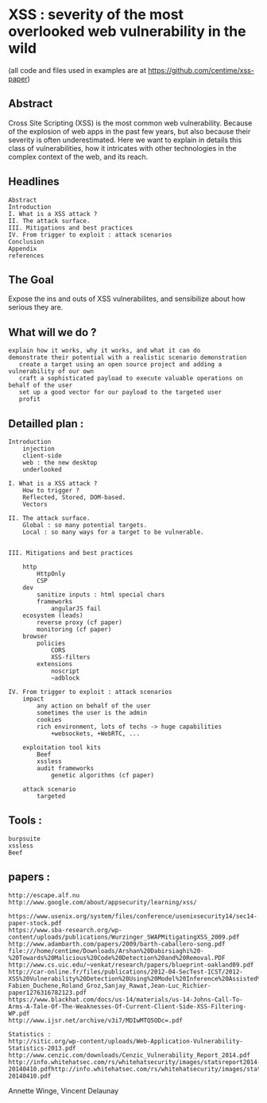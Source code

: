 XSS : severity of the most overlooked web vulnerability in the wild
====================================================================
(all code and files used in examples are at https://github.com/centime/xss-paper)

Abstract
--------
Cross Site Scripting (XSS) is the most common web vulnerability. Because of the explosion of web apps in the past few years, but also because their severity is often underestimated.
Here we want to explain in details this class of vulnerabilities, how it intricates with other technologies in the complex context of the web, and its reach.

Headlines
---------
    Abstract
    Introduction
    I. What is a XSS attack ?
    II. The attack surface.
    III. Mitigations and best practices
    IV. From trigger to exploit : attack scenarios
    Conclusion 
    Appendix
    references

The Goal
--------
Expose the ins and outs of XSS vulnerabilites, and sensibilize about how serious they are.

What will we do ?
-----------------
    explain how it works, why it works, and what it can do
    demonstrate their potential with a realistic scenario demonstration 
       create a target using an open source project and adding a vulnerability of our own
       craft a sophisticated payload to execute valuable operations on behalf of the user
       set up a good vector for our payload to the targeted user
       profit

Detailled plan :
----------------

    Introduction
        injection
        client-side
        web : the new desktop
        underlooked
            
    I. What is a XSS attack ?
        How to trigger ?
        Reflected, Stored, DOM-based.
        Vectors

    II. The attack surface.
        Global : so many potential targets.
        Local : so many ways for a target to be vulnerable.


    III. Mitigations and best practices

        http
            HttpOnly
            CSP
        dev
            sanitize inputs : html special chars
            frameworks
                angularJS fail
        ecosystem (leads)
            reverse proxy (cf paper)
            monitoring (cf paper)
        browser
            policies
                CORS
                XSS-filters
            extensions
                noscript
                ~adblock

    IV. From trigger to exploit : attack scenarios
        impact
            any action on behalf of the user
            sometimes the user is the admin
            cookies
            rich environment, lots of techs -> huge capabilities
                +websockets, +WebRTC, ...

        exploitation tool kits
            Beef
            xssless
            audit frameworks
                genetic algorithms (cf paper)

        attack scenario
            targeted

Tools :
-------
    burpsuite
    xssless
    Beef

papers :
--------
    http://escape.alf.nu
    http://www.google.com/about/appsecurity/learning/xss/

    https://www.usenix.org/system/files/conference/usenixsecurity14/sec14-paper-stock.pdf
    https://www.sba-research.org/wp-content/uploads/publications/Wurzinger_SWAPMitigatingXSS_2009.pdf
    http://www.adambarth.com/papers/2009/barth-caballero-song.pdf
    file:///home/centime/Downloads/Arshan%20Dabirsiaghi%20-%20Towards%20Malicious%20Code%20Detection%20and%20Removal.PDF
    http://www.cs.uic.edu/~venkat/research/papers/blueprint-oakland09.pdf
    http://car-online.fr/files/publications/2012-04-SecTest-ICST/2012-XSS%20Vulnerability%20Detection%20Using%20Model%20Inference%20Assisted%20Evolutionary%20Fuzzing-Fabien_Duchene,Roland_Groz,Sanjay_Rawat,Jean-Luc_Richier-paper1276316782123.pdf
    https://www.blackhat.com/docs/us-14/materials/us-14-Johns-Call-To-Arms-A-Tale-Of-The-Weaknesses-Of-Current-Client-Side-XSS-Filtering-WP.pdf
    http://www.ijsr.net/archive/v3i7/MDIwMTQ5ODc=.pdf

    Statistics :
    http://sitic.org/wp-content/uploads/Web-Application-Vulnerability-Statistics-2013.pdf
    http://www.cenzic.com/downloads/Cenzic_Vulnerability_Report_2014.pdf
    http://info.whitehatsec.com/rs/whitehatsecurity/images/statsreport2014-20140410.pdfhttp://info.whitehatsec.com/rs/whitehatsecurity/images/statsreport2014-20140410.pdf


Annette Winge, Vincent Delaunay
